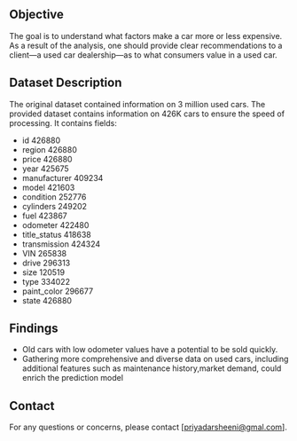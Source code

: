 
## Objective
The goal is to understand what factors make a car more or less expensive. As a result of the analysis, one should provide clear recommendations to a client—a used car dealership—as to what consumers value in a used car.

## Dataset Description

The original dataset contained information on 3 million used cars. The provided dataset contains information on 426K cars to ensure the speed of processing.
It contains fields:
-	id              426880
- region          426880
- price           426880
- year            425675
- manufacturer    409234
- model           421603
- condition       252776
- cylinders       249202
- fuel            423867
- odometer        422480
- title_status    418638
- transmission    424324
- VIN             265838
- drive           296313
- size            120519
- type            334022
- paint_color     296677
- state           426880

## Findings
- Old cars with low odometer values have a potential to be sold quickly.
- Gathering more comprehensive and diverse data on used cars, including additional features such as maintenance history,market demand, could enrich the prediction model


## Contact

For any questions or concerns, please contact [priyadarsheeni@gmal.com].

